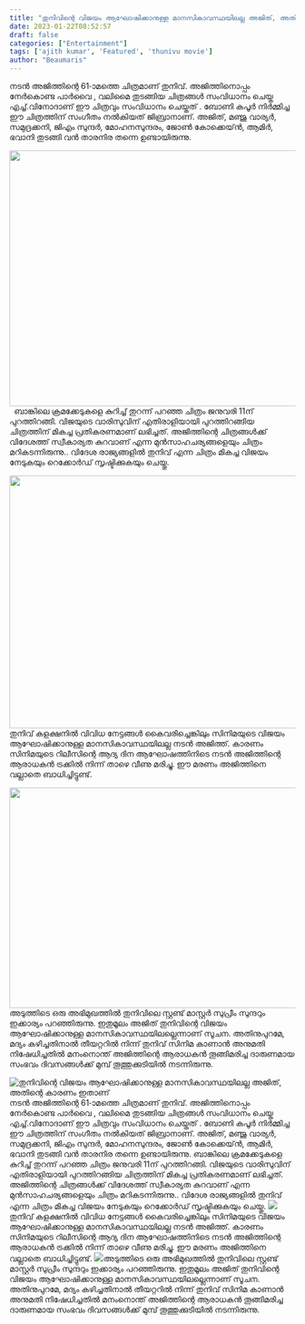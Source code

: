```yaml
---
title: "തുനിവിന്റെ വിജയം ആഘോഷിക്കാനുള്ള മാനസികാവസ്ഥയിലല്ല അജിത്, അതിന്റെ കാരണം ഇതാണ്"
date: 2023-01-22T08:52:57
draft: false
categories: ["Entertainment"]
tags: ['ajith kumar', 'Featured', 'thunivu movie']
author: "Beaumaris"
---
```


നടൻ അജിത്തിന്റെ 61-ാമത്തെ ചിത്രമാണ് തുനിവ്. അജിത്തിനൊപ്പം നേർകൊണ്ട പാർവൈ , വലിമൈ തുടങ്ങിയ ചിത്രങ്ങൾ സംവിധാനം ചെയ്ത എച്ച്.വിനോദാണ് ഈ ചിത്രവും സംവിധാനം ചെയ്തത് . ബോണി കപൂർ നിർമ്മിച്ച ഈ ചിത്രത്തിന് സംഗീതം നൽകിയത് ജിബ്രാനാണ്. അജിത്, മഞ്ജു വാര്യർ, സമുദ്രക്കനി, ജിഎം സുന്ദർ, മോഹനസുന്ദരം, ജോൺ കോക്കെയ്ൻ, ആമിർ, ഭവാനി തുടങ്ങി വൻ താരനിര തന്നെ ഉണ്ടായിരുന്നു.

<img class="size-large wp-image-380433 aligncenter" src="https://cdn.boolokam.com/articles/2023/01/thunivu-1-1024x576.webp" alt="" width="800" height="450" />   ബാങ്കിലെ ക്രമക്കേടുകളെ കുറിച്ച് തുറന്ന് പറഞ്ഞ ചിത്രം ജനുവരി 11ന് പുറത്തിറങ്ങി. വിജയുടെ വാരിസുവിന് എതിരാളിയായി പുറത്തിറങ്ങിയ ചിത്രത്തിന് മികച്ച പ്രതികരണമാണ് ലഭിച്ചത്. അജിത്തിന്റെ ചിത്രങ്ങൾക്ക് വിദേശത്ത് സ്വീകാര്യത കുറവാണ് എന്ന മുൻസാഹചര്യങ്ങളെയും ചിത്രം മറികടന്നിരുന്നു.. വിദേശ രാജ്യങ്ങളിൽ തുനിവ് എന്ന ചിത്രം മികച്ച വിജയം നേടുകയും റെക്കോർഡ് സൃഷ്ടിക്കുകയും ചെയ്തു.

<img class="size-large wp-image-380434 aligncenter" src="https://cdn.boolokam.com/articles/2023/01/thunivu-1-1-1024x569.webp" alt="" width="800" height="445" />തുനിവ് കളക്ഷനിൽ വിവിധ നേട്ടങ്ങൾ കൈവരിച്ചെങ്കിലും സിനിമയുടെ വിജയം ആഘോഷിക്കാനുള്ള മാനസികാവസ്ഥയിലല്ല നടൻ അജിത്ത്. കാരണം സിനിമയുടെ റിലീസിന്റെ ആദ്യ ദിന ആഘോഷത്തിനിടെ നടൻ അജിത്തിന്റെ ആരാധകൻ ട്രക്കിൽ നിന്ന് താഴെ വീണു മരിച്ചു. ഈ മരണം അജിത്തിനെ വല്ലാതെ ബാധിച്ചിട്ടുണ്ട്.

<img class="size-large wp-image-380435 aligncenter" src="https://cdn.boolokam.com/articles/2023/01/thunivu-2.webp" alt="" width="690" height="388" />അടുത്തിടെ ഒരു അഭിമുഖത്തിൽ തുനിവിലെ സ്റ്റണ്ട് മാസ്റ്റർ സുപ്രീം സുന്ദറും ഇക്കാര്യം പറഞ്ഞിരുന്നു. ഇതുമൂലം അജിത് തുനിവിന്റെ വിജയം ആഘോഷിക്കാനുള്ള മാനസികാവസ്ഥയിലല്ലെന്നാണ് സൂചന. അതിനുപുറമേ, മദ്യം കഴിച്ചതിനാൽ തീയറ്ററിൽ നിന്ന് തുനിവ് സിനിമ കാണാൻ അനുമതി നിഷേധിച്ചതിൽ മനംനൊന്ത് അജിത്തിന്റെ ആരാധകൻ തൂങ്ങിമരിച്ച ദാരുണമായ സംഭവം ദിവസങ്ങൾക്ക് മുമ്പ് തൂത്തുക്കുടിയിൽ നടന്നിരുന്നു.


![തുനിവിന്റെ വിജയം ആഘോഷിക്കാനുള്ള മാനസികാവസ്ഥയിലല്ല അജിത്, അതിന്റെ കാരണം ഇതാണ്](https://cdn.boolokam.com/articles/2023/01/thunivu-1-1024x576.webp)നടൻ അജിത്തിന്റെ 61-ാമത്തെ ചിത്രമാണ് തുനിവ്. അജിത്തിനൊപ്പം നേർകൊണ്ട പാർവൈ , വലിമൈ തുടങ്ങിയ ചിത്രങ്ങൾ സംവിധാനം ചെയ്ത എച്ച്.വിനോദാണ് ഈ ചിത്രവും സംവിധാനം ചെയ്തത് . ബോണി കപൂർ നിർമ്മിച്ച ഈ ചിത്രത്തിന് സംഗീതം നൽകിയത് ജിബ്രാനാണ്. അജിത്, മഞ്ജു വാര്യർ, സമുദ്രക്കനി, ജിഎം സുന്ദർ, മോഹനസുന്ദരം, ജോൺ കോക്കെയ്ൻ, ആമിർ, ഭവാനി തുടങ്ങി വൻ താരനിര തന്നെ ഉണ്ടായിരുന്നു. ബാങ്കിലെ ക്രമക്കേടുകളെ കുറിച്ച് തുറന്ന് പറഞ്ഞ ചിത്രം ജനുവരി 11ന് പുറത്തിറങ്ങി. വിജയുടെ വാരിസുവിന് എതിരാളിയായി പുറത്തിറങ്ങിയ ചിത്രത്തിന് മികച്ച പ്രതികരണമാണ് ലഭിച്ചത്. അജിത്തിന്റെ ചിത്രങ്ങൾക്ക് വിദേശത്ത് സ്വീകാര്യത കുറവാണ് എന്ന മുൻസാഹചര്യങ്ങളെയും ചിത്രം മറികടന്നിരുന്നു.. വിദേശ രാജ്യങ്ങളിൽ തുനിവ് എന്ന ചിത്രം മികച്ച വിജയം നേടുകയും റെക്കോർഡ് സൃഷ്ടിക്കുകയും ചെയ്തു. ![](https://cdn.boolokam.com/articles/2023/01/thunivu-1-1-1024x569.webp)തുനിവ് കളക്ഷനിൽ വിവിധ നേട്ടങ്ങൾ കൈവരിച്ചെങ്കിലും സിനിമയുടെ വിജയം ആഘോഷിക്കാനുള്ള മാനസികാവസ്ഥയിലല്ല നടൻ അജിത്ത്. കാരണം സിനിമയുടെ റിലീസിന്റെ ആദ്യ ദിന ആഘോഷത്തിനിടെ നടൻ അജിത്തിന്റെ ആരാധകൻ ട്രക്കിൽ നിന്ന് താഴെ വീണു മരിച്ചു. ഈ മരണം അജിത്തിനെ വല്ലാതെ ബാധിച്ചിട്ടുണ്ട്. ![](https://cdn.boolokam.com/articles/2023/01/thunivu-2.webp)അടുത്തിടെ ഒരു അഭിമുഖത്തിൽ തുനിവിലെ സ്റ്റണ്ട് മാസ്റ്റർ സുപ്രീം സുന്ദറും ഇക്കാര്യം പറഞ്ഞിരുന്നു. ഇതുമൂലം അജിത് തുനിവിന്റെ വിജയം ആഘോഷിക്കാനുള്ള മാനസികാവസ്ഥയിലല്ലെന്നാണ് സൂചന. അതിനുപുറമേ, മദ്യം കഴിച്ചതിനാൽ തീയറ്ററിൽ നിന്ന് തുനിവ് സിനിമ കാണാൻ അനുമതി നിഷേധിച്ചതിൽ മനംനൊന്ത് അജിത്തിന്റെ ആരാധകൻ തൂങ്ങിമരിച്ച ദാരുണമായ സംഭവം ദിവസങ്ങൾക്ക് മുമ്പ് തൂത്തുക്കുടിയിൽ നടന്നിരുന്നു.
